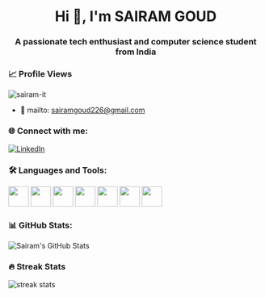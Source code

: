 <h1 align="center">Hi 👋, I'm SAIRAM GOUD</h1>
<h3 align="center">A passionate tech enthusiast and computer science student from India</h3>




### 📈 Profile Views

<p align="left">
  <img src="https://komarev.com/ghpvc/?username=sairam-it&label=Profile%20views&color=0e75b6&style=flat" alt="sairam-it" />
</p>




- 📩 mailto: sairamgoud226@gmail.com




### 🌐 Connect with me:
[![LinkedIn](https://img.shields.io/badge/LinkedIn-blue?style=for-the-badge&logo=linkedin)](https://www.linkedin.com/in/sairamgoud-palle-b36704295/)




### 🛠️ Languages and Tools:
<p>
  <img src="https://cdn.jsdelivr.net/gh/devicons/devicon/icons/html5/html5-original.svg" width="40" />
  <img src="https://cdn.jsdelivr.net/gh/devicons/devicon/icons/css3/css3-original.svg" width="40" />
  <img src="https://cdn.jsdelivr.net/gh/devicons/devicon/icons/javascript/javascript-original.svg" width="40" />
  <img src="https://cdn.jsdelivr.net/gh/devicons/devicon/icons/react/react-original.svg" width="40" />
  <img src="https://cdn.jsdelivr.net/gh/devicons/devicon/icons/java/java-original.svg" width="40" />
  <img src="https://cdn.jsdelivr.net/gh/devicons/devicon/icons/spring/spring-original.svg" width="40" />
  <img src="https://cdn.jsdelivr.net/gh/devicons/devicon/icons/mysql/mysql-original.svg" width="40" />
</p>




### 📊 GitHub Stats:
![Sairam's GitHub Stats](https://github-readme-stats.vercel.app/api?username=sairam-it&show_icons=true&theme=tokyonight)



### 🔥 Streak Stats

<p align="left">
  <img src="https://github-readme-streak-stats.herokuapp.com/?user=sairam-it&theme=dark" alt="streak stats"/>
</p>
